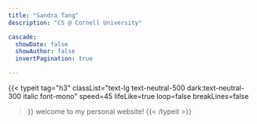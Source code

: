 ```yaml
---
title: "Sandra Tang"
description: "CS @ Cornell University"

cascade:
  showDate: false
  showAuthor: false
  invertPagination: true

---
```

{{< typeit
  tag="h3"
  classList="text-lg text-neutral-500 dark:text-neutral-300 italic font-mono"
  speed=45
  lifeLike=true
  loop=false
  breakLines=false
>}}
welcome to my personal website! 
{{< /typeit >}}



